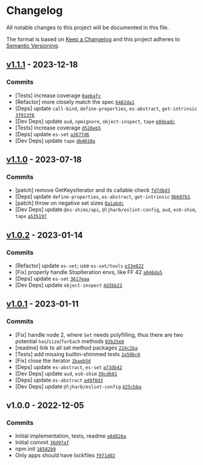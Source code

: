 # Changelog

All notable changes to this project will be documented in this file.

The format is based on [Keep a Changelog](https://keepachangelog.com/en/1.0.0/)
and this project adheres to [Semantic Versioning](https://semver.org/spec/v2.0.0.html).

## [v1.1.1](https://github.com/es-shims/Set.prototype.isDisjointFrom/compare/v1.1.0...v1.1.1) - 2023-12-18

### Commits

- [Tests] increase coverage [`0aebafc`](https://github.com/es-shims/Set.prototype.isDisjointFrom/commit/0aebafcc68460e5d9d92f6b5e9f1e6d80b340af0)
- [Refactor] more closely match the spec [`6482da1`](https://github.com/es-shims/Set.prototype.isDisjointFrom/commit/6482da1b9753036f41400644982c6d7b42552887)
- [Deps] update `call-bind`, `define-properties`, `es-abstract`, `get-intrinsic` [`3f913f6`](https://github.com/es-shims/Set.prototype.isDisjointFrom/commit/3f913f689b0909b02cb82e435f1acb910f4faa6d)
- [Dev Deps] update `aud`, `npmignore`, `object-inspect`, `tape` [`e0deadc`](https://github.com/es-shims/Set.prototype.isDisjointFrom/commit/e0deadc0289c3d68e5b4372d8030baf361b72be0)
- [Tests] increase coverage [`d520eb5`](https://github.com/es-shims/Set.prototype.isDisjointFrom/commit/d520eb54f15d6febb573af29cc4d5792441ef5ee)
- [Deps] update `es-set` [`a3677d6`](https://github.com/es-shims/Set.prototype.isDisjointFrom/commit/a3677d6cda023269e94463500eb1e9e5b58a6cf6)
- [Dev Deps] update `tape` [`db4010a`](https://github.com/es-shims/Set.prototype.isDisjointFrom/commit/db4010a51431f3b941084b414f419c075d5dc549)

## [v1.1.0](https://github.com/es-shims/Set.prototype.isDisjointFrom/compare/v1.0.2...v1.1.0) - 2023-07-18

### Commits

- [patch] remove GetKeysIterator and its callable check [`fd7dbd3`](https://github.com/es-shims/Set.prototype.isDisjointFrom/commit/fd7dbd3dde968596953cd0453e40ff544ed10a97)
- [Deps] update `define-properties`, `es-abstract`, `get-intrinsic` [`0b607b1`](https://github.com/es-shims/Set.prototype.isDisjointFrom/commit/0b607b19e71015825e14baf84b9b0f0e41ab6983)
- [patch] throw on negative set sizes [`8a1abdc`](https://github.com/es-shims/Set.prototype.isDisjointFrom/commit/8a1abdca8777cf4df3a27d12f0f623937c85dde6)
- [Dev Deps] update `@es-shims/api`, `@ljharb/eslint-config`, `aud`, `es6-shim`, `tape` [`a535197`](https://github.com/es-shims/Set.prototype.isDisjointFrom/commit/a535197b7acaff39d0da2158d58c27f549bc0d15)

## [v1.0.2](https://github.com/es-shims/Set.prototype.isDisjointFrom/compare/v1.0.1...v1.0.2) - 2023-01-14

### Commits

- [Refactor] update `es-set`; use `es-set/tools` [`e33e822`](https://github.com/es-shims/Set.prototype.isDisjointFrom/commit/e33e82223f5e1dddc36f22b5ad2b85232fe6f2d3)
- [Fix] properly handle StopIteration envs, like FF 42 [`a046da5`](https://github.com/es-shims/Set.prototype.isDisjointFrom/commit/a046da59547e2a69787da6cdbf28b5429d7b4a35)
- [Deps] update `es-set` [`3617eaa`](https://github.com/es-shims/Set.prototype.isDisjointFrom/commit/3617eaa710661c8e39fe9bc87a5a8ba81669b7fe)
- [Dev Deps] update `object-inspect` [`4d3bb22`](https://github.com/es-shims/Set.prototype.isDisjointFrom/commit/4d3bb22a6ff85d6384a3aa61944778b212ef2351)

## [v1.0.1](https://github.com/es-shims/Set.prototype.isDisjointFrom/compare/v1.0.0...v1.0.1) - 2023-01-11

### Commits

- [Fix] handle node 2, where `Set` needs polyfilling, thus there are two potential `has`/`size`/`forEach` methods [`03b25e8`](https://github.com/es-shims/Set.prototype.isDisjointFrom/commit/03b25e8455b57e5e833f325b3bd7b571b639abcb)
- [readme] link to all set method packages [`224c2ba`](https://github.com/es-shims/Set.prototype.isDisjointFrom/commit/224c2baf9596454bfaeb85aba27251a31fa72eff)
- [Tests] add missing builtin-shimmed tests [`2a59bc6`](https://github.com/es-shims/Set.prototype.isDisjointFrom/commit/2a59bc66ba4147eaeb4e781d3fbb18336f0ff03a)
- [Fix] close the iterator [`1baeb5d`](https://github.com/es-shims/Set.prototype.isDisjointFrom/commit/1baeb5d9b830dcf39749716f367339c7bf8ec063)
- [Deps] update `es-abstract`, `es-set` [`a73db42`](https://github.com/es-shims/Set.prototype.isDisjointFrom/commit/a73db42fd7fd384dbf21cc9e1e430dfb32877da2)
- [Dev Deps] update `aud`, `es6-shim` [`39cdb81`](https://github.com/es-shims/Set.prototype.isDisjointFrom/commit/39cdb816739f64bca51678d16905f2af201ddd35)
- [Deps] update `es-abstract` [`a49f0d3`](https://github.com/es-shims/Set.prototype.isDisjointFrom/commit/a49f0d3e0e9e85aa409c62fff3eaa1e26b2425bf)
- [Dev Deps] update `@ljharb/eslint-config` [`425cbba`](https://github.com/es-shims/Set.prototype.isDisjointFrom/commit/425cbbabb5450fb56171021abc7967a58457aa6e)

## v1.0.0 - 2022-12-05

### Commits

- Initial implementation, tests, readme [`e8d826a`](https://github.com/es-shims/Set.prototype.isDisjointFrom/commit/e8d826aab3eb10d7766eb2f079c5b463128d7398)
- Initial commit [`36d97af`](https://github.com/es-shims/Set.prototype.isDisjointFrom/commit/36d97af7182aec759f90e9687d8059e7f3f3f208)
- npm init [`16582b9`](https://github.com/es-shims/Set.prototype.isDisjointFrom/commit/16582b96b4e19d8c5f4e7d758a87280d3809d55a)
- Only apps should have lockfiles [`f971d02`](https://github.com/es-shims/Set.prototype.isDisjointFrom/commit/f971d02e376613b661d0be8e4e664c8a88803cf3)
